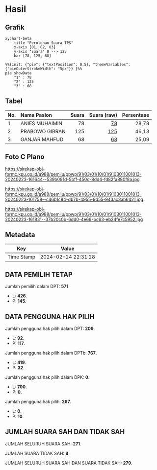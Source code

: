 # Hasil

## Grafik

```mermaid
xychart-beta
    title "Perolehan Suara TPS"
    x-axis [01, 02, 03]
    y-axis "Suara" 0 --> 125
    bar [78, 125, 68]
```

```mermaid
%%{init: {"pie": {"textPosition": 0.5}, "themeVariables": {"pieOuterStrokeWidth": "5px"}} }%%
pie showData
    "1" : 78
    "2" : 125
    "3" : 68
```

## Tabel

| No. | Nama Paslon    | Suara | Suara (raw) | Persentase |
|:--- |:-------------- | -----:| -----------:| ----------:|
| 1   | ANIES MUHAIMIN | 78    | [78][p-1]   | 28,78      |
| 2   | PRABOWO GIBRAN | 125   | [125][p-2]  | 46,13      |
| 3   | GANJAR MAHFUD  | 68    | [68][p-3]   | 25,09      |


[p-1]: https://github.com/gigit-pemilu/pemilu-2024-91-papua/blob/main/pilpres/hitung-suara/sub/91-papua/sub/03-jayapura/sub/01-sentani/sub/1001-sentani-kota/sub/013-tps/sub/paslon-1.txt
[p-2]: https://github.com/gigit-pemilu/pemilu-2024-91-papua/blob/main/pilpres/hitung-suara/sub/91-papua/sub/03-jayapura/sub/01-sentani/sub/1001-sentani-kota/sub/013-tps/sub/paslon-2.txt
[p-3]: https://github.com/gigit-pemilu/pemilu-2024-91-papua/blob/main/pilpres/hitung-suara/sub/91-papua/sub/03-jayapura/sub/01-sentani/sub/1001-sentani-kota/sub/013-tps/sub/paslon-3.txt

## Foto C Plano

https://sirekap-obj-formc.kpu.go.id/a988/pemilu/ppwp/91/03/01/10/01/9103011001013-20240223-161644--539b091d-5bff-450c-8dd4-fd82fa880f8a.jpg

https://sirekap-obj-formc.kpu.go.id/a988/pemilu/ppwp/91/03/01/10/01/9103011001013-20240223-161758--c46b1c84-db7b-4955-9d55-943ac3ab6421.jpg

https://sirekap-obj-formc.kpu.go.id/a988/pemilu/ppwp/91/03/01/10/01/9103011001013-20240223-161831--37b20c0b-6dd0-4e69-bc63-eb24fe7c5952.jpg


## Metadata

| Key        | Value               |
| ---------- | ------------------- |
| Time Stamp | 2024-02-24 22:31:28 |


## DATA PEMILIH TETAP

Jumlah pemilih dalam DPT: **571**.
 * L: **426**.
 * P: **145**.

## DATA PENGGUNA HAK PILIH

Jumlah pengguna hak pilih dalam DPT: **209**.
 * L: **92**.
 * P: **117**.

Jumlah pengguna hak pilih dalam DPTb: **767**.
 * L: **419**.
 * P: **32**.

Jumlah pengguna hak pilih dalam DPK: **0**.
 * L: **700**.
 * P: **0**.

Jumlah pengguna hak pilih: **267**.
 * L: **0**.
 * P: **10**.

## JUMLAH SUARA SAH DAN TIDAK SAH

JUMLAH SELURUH SUARA SAH: **271**.

JUMLAH SUARA TIDAK SAH: **8**.

JUMLAH SELURUH SUARA SAH DAN SUARA TIDAK SAH: **279**.


